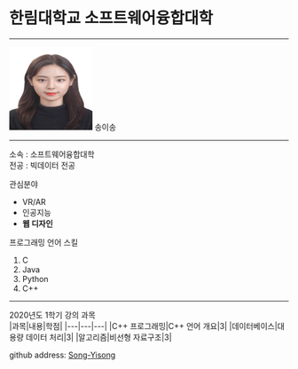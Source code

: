 # 한림대학교 소프트웨어융합대학
---
<img src=증명사진.jpg height=150 width=150>
송이송

---

소속 : 소프트웨어융합대학   
전공 : 빅데이터 전공

관심분야   
* VR/AR
* 인공지능
* **웹 디자인**

프로그래밍 언어 스킬   
1. C
2. Java
3. Python
4. C++

-------------------

2020년도 1학기 강의 과목   
|과목|내용|학점|
|---|---|---|
|C++ 프로그래밍|C++ 언어 개요|3|
|데이터베이스|대용량 데이터 처리|3|
|알고리즘|비선형 자료구조|3|

github address: [Song-Yisong][github]

[github]:http://github.com/Song-Yisong
